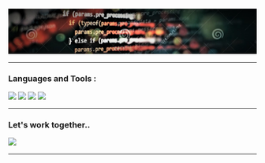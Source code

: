   
![](images/javascript.jpg)
___
### Languages and Tools :
![](https://img.shields.io/badge/-HTML-080908?style=for-the-badge&logo=html5) ![](https://img.shields.io/badge/-CSS-080908?style=for-the-badge&logo=css3)
![](https://img.shields.io/badge/-javascript-080908?style=for-the-badge&logo=javascript) ![](	https://img.shields.io/badge/React-20232A?style=for-the-badge&logo=react&logoColor=61DAFB)
___
### Let's work together..

[![](https://img.shields.io/badge/-upwork-0277B1?style=for-the-badge&logo=upwork)]([https://upWork.com/in/-376714198/](https://www.upwork.com/freelancers/~01abb30d674a8502fc?viewMode=1))
___
